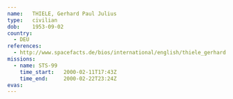 ```yaml
---
name:	THIELE, Gerhard Paul Julius
type:	civilian
dob:	1953-09-02
country:
  - DEU
references:
  - http://www.spacefacts.de/bios/international/english/thiele_gerhard.htm
missions:
  - name: STS-99
    time_start:   2000-02-11T17:43Z
    time_end:     2000-02-22T23:24Z
evas:
---
```

